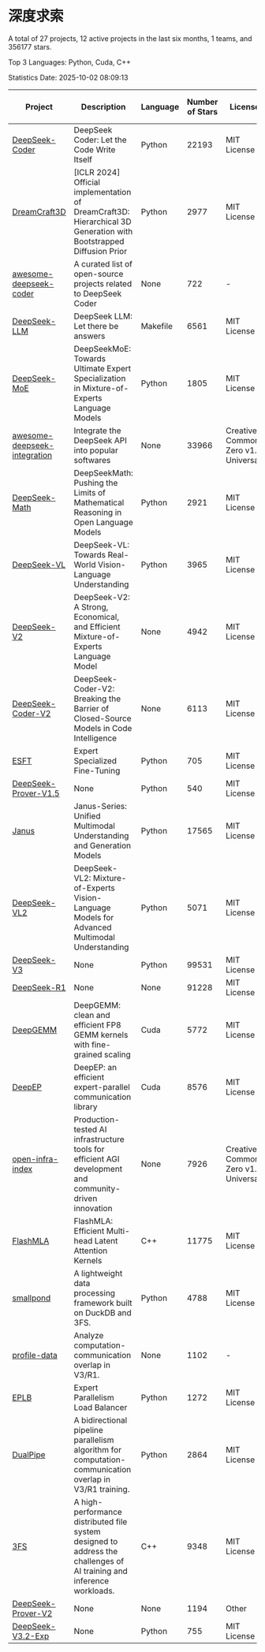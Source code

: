 # 深度求索

A total of 27 projects, 12 active projects in the last six months, 1 teams, and 356177 stars.

Top 3 Languages: Python, Cuda, C++

Statistics Date: 2025-10-02 08:09:13

| Project | Description | Language | Number of Stars | License | Creation Date | Last Updated Date | Last Pushed Date |
| --- | --- | --- | --- | --- | --- | --- | --- |
| [DeepSeek-Coder](https://github.com/deepseek-ai/DeepSeek-Coder) | DeepSeek Coder: Let the Code Write Itself | Python | 22193 | MIT License | 2023-10-20 | 2025-10-02 | 2024-05-21 |
| [DreamCraft3D](https://github.com/deepseek-ai/DreamCraft3D) | [ICLR 2024] Official implementation of DreamCraft3D: Hierarchical 3D Generation with Bootstrapped Diffusion Prior | Python | 2977 | MIT License | 2023-10-23 | 2025-10-02 | 2025-04-22 |
| [awesome-deepseek-coder](https://github.com/deepseek-ai/awesome-deepseek-coder) | A curated list of open-source projects related to DeepSeek Coder | None | 722 | - | 2023-11-06 | 2025-09-22 | 2024-04-03 |
| [DeepSeek-LLM](https://github.com/deepseek-ai/DeepSeek-LLM) | DeepSeek LLM: Let there be answers | Makefile | 6561 | MIT License | 2023-11-29 | 2025-10-02 | 2024-02-04 |
| [DeepSeek-MoE](https://github.com/deepseek-ai/DeepSeek-MoE) | DeepSeekMoE: Towards Ultimate Expert Specialization in Mixture-of-Experts Language Models | Python | 1805 | MIT License | 2024-01-02 | 2025-10-02 | 2024-01-16 |
| [awesome-deepseek-integration](https://github.com/deepseek-ai/awesome-deepseek-integration) | Integrate the DeepSeek API into popular softwares | None | 33966 | Creative Commons Zero v1.0 Universal | 2024-01-11 | 2025-10-02 | 2025-09-25 |
| [DeepSeek-Math](https://github.com/deepseek-ai/DeepSeek-Math) | DeepSeekMath: Pushing the Limits of Mathematical Reasoning in Open Language Models | Python | 2921 | MIT License | 2024-02-05 | 2025-10-01 | 2024-04-15 |
| [DeepSeek-VL](https://github.com/deepseek-ai/DeepSeek-VL) | DeepSeek-VL: Towards Real-World Vision-Language Understanding | Python | 3965 | MIT License | 2024-03-07 | 2025-10-01 | 2024-04-24 |
| [DeepSeek-V2](https://github.com/deepseek-ai/DeepSeek-V2) | DeepSeek-V2: A Strong, Economical, and Efficient Mixture-of-Experts Language Model | None | 4942 | MIT License | 2024-04-22 | 2025-09-30 | 2024-09-25 |
| [DeepSeek-Coder-V2](https://github.com/deepseek-ai/DeepSeek-Coder-V2) | DeepSeek-Coder-V2: Breaking the Barrier of Closed-Source Models in Code Intelligence | None | 6113 | MIT License | 2024-06-14 | 2025-10-01 | 2024-09-24 |
| [ESFT](https://github.com/deepseek-ai/ESFT) | Expert Specialized Fine-Tuning | Python | 705 | MIT License | 2024-07-04 | 2025-09-30 | 2025-05-22 |
| [DeepSeek-Prover-V1.5](https://github.com/deepseek-ai/DeepSeek-Prover-V1.5) | None | Python | 540 | MIT License | 2024-08-15 | 2025-09-24 | 2024-08-16 |
| [Janus](https://github.com/deepseek-ai/Janus) | Janus-Series: Unified Multimodal Understanding and Generation Models | Python | 17565 | MIT License | 2024-10-18 | 2025-10-02 | 2025-02-01 |
| [DeepSeek-VL2](https://github.com/deepseek-ai/DeepSeek-VL2) | DeepSeek-VL2: Mixture-of-Experts Vision-Language Models for Advanced Multimodal Understanding | Python | 5071 | MIT License | 2024-12-13 | 2025-10-02 | 2025-02-26 |
| [DeepSeek-V3](https://github.com/deepseek-ai/DeepSeek-V3) | None | Python | 99531 | MIT License | 2024-12-26 | 2025-10-02 | 2025-08-28 |
| [DeepSeek-R1](https://github.com/deepseek-ai/DeepSeek-R1) | None | None | 91228 | MIT License | 2025-01-20 | 2025-10-02 | 2025-06-27 |
| [DeepGEMM](https://github.com/deepseek-ai/DeepGEMM) | DeepGEMM: clean and efficient FP8 GEMM kernels with fine-grained scaling | Cuda | 5772 | MIT License | 2025-02-13 | 2025-10-01 | 2025-10-01 |
| [DeepEP](https://github.com/deepseek-ai/DeepEP) | DeepEP: an efficient expert-parallel communication library | Cuda | 8576 | MIT License | 2025-02-17 | 2025-10-02 | 2025-09-30 |
| [open-infra-index](https://github.com/deepseek-ai/open-infra-index) | Production-tested AI infrastructure tools for efficient AGI development and community-driven innovation | None | 7926 | Creative Commons Zero v1.0 Universal | 2025-02-21 | 2025-10-02 | 2025-05-15 |
| [FlashMLA](https://github.com/deepseek-ai/FlashMLA) | FlashMLA: Efficient Multi-head Latent Attention Kernels | C++ | 11775 | MIT License | 2025-02-21 | 2025-10-02 | 2025-09-30 |
| [smallpond](https://github.com/deepseek-ai/smallpond) | A lightweight data processing framework built on DuckDB and 3FS. | Python | 4788 | MIT License | 2025-02-24 | 2025-10-01 | 2025-03-05 |
| [profile-data](https://github.com/deepseek-ai/profile-data) | Analyze computation-communication overlap in V3/R1. | None | 1102 | - | 2025-02-26 | 2025-10-01 | 2025-03-21 |
| [EPLB](https://github.com/deepseek-ai/EPLB) | Expert Parallelism Load Balancer | Python | 1272 | MIT License | 2025-02-26 | 2025-09-29 | 2025-03-24 |
| [DualPipe](https://github.com/deepseek-ai/DualPipe) | A bidirectional pipeline parallelism algorithm for computation-communication overlap in V3/R1 training. | Python | 2864 | MIT License | 2025-02-26 | 2025-09-29 | 2025-03-10 |
| [3FS](https://github.com/deepseek-ai/3FS) |  A high-performance distributed file system designed to address the challenges of AI training and inference workloads.  | C++ | 9348 | MIT License | 2025-02-27 | 2025-10-02 | 2025-09-23 |
| [DeepSeek-Prover-V2](https://github.com/deepseek-ai/DeepSeek-Prover-V2) | None | None | 1194 | Other | 2025-04-30 | 2025-09-29 | 2025-07-18 |
| [DeepSeek-V3.2-Exp](https://github.com/deepseek-ai/DeepSeek-V3.2-Exp) | None | Python | 755 | MIT License | 2025-09-29 | 2025-10-02 | 2025-10-02 |
